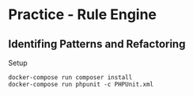 # Practice - Rule Engine

## Identifing Patterns and Refactoring

Setup 

```shell
docker-compose run composer install
docker-compose run phpunit -c PHPUnit.xml
```
